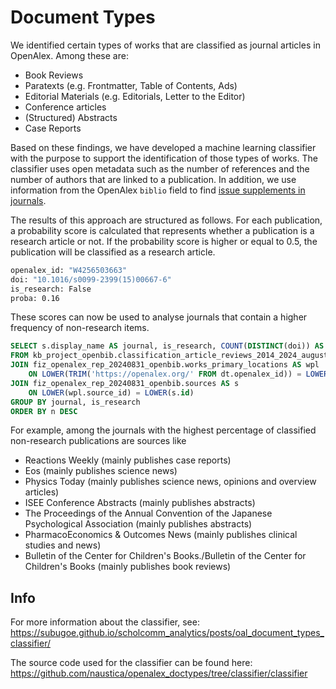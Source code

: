 # Document Types
 
We identified certain types of works that are classified as journal 
articles in OpenAlex.
Among these are:
- Book Reviews
- Paratexts (e.g. Frontmatter, Table of Contents, Ads)
- Editorial Materials (e.g. Editorials, Letter to the Editor)
- Conference articles 
- (Structured) Abstracts
- Case Reports

Based on these findings, we have developed a machine learning classifier with the
purpose to support the identification of those types of works. The classifier uses
open metadata such as the number of references and the number of authors that 
are linked to a publication. In addition, we use information from the OpenAlex `biblio` 
field to find [issue supplements in journals](https://github.com/eschares/compareOpenAlex_and_Dimensions). 

The results of this approach are structured as follows. For each publication, a
probability score is calculated that represents whether a publication is a 
research article or not. If the probability score is higher or equal to 0.5, 
the publication will be classified as a research article. 

```bash
openalex_id: "W4256503663"
doi: "10.1016/s0099-2399(15)00667-6"
is_research: False
proba: 0.16
```

These scores can now be used to analyse journals that contain a higher 
frequency of non-research items. 

```sql
SELECT s.display_name AS journal, is_research, COUNT(DISTINCT(doi)) AS n
FROM kb_project_openbib.classification_article_reviews_2014_2024_august24 AS dt
JOIN fiz_openalex_rep_20240831_openbib.works_primary_locations AS wpl
	ON LOWER(TRIM('https://openalex.org/' FROM dt.openalex_id)) = LOWER(wpl.work_id)
JOIN fiz_openalex_rep_20240831_openbib.sources AS s
	ON LOWER(wpl.source_id) = LOWER(s.id)
GROUP BY journal, is_research
ORDER BY n DESC
```

For example, among the journals with the highest percentage of 
classified non-research publications are sources like 

- Reactions Weekly (mainly publishes case reports)
- Eos (mainly publishes science news)
- Physics Today (mainly publishes science news, opinions and overview articles)
- ISEE Conference Abstracts (mainly publishes abstracts)
- The Proceedings of the Annual Convention of the Japanese Psychological Association (mainly publishes abstracts)
- PharmacoEconomics & Outcomes News (mainly publishes clinical studies and news)
- Bulletin of the Center for Children's Books./Bulletin of the Center for Children's Books (mainly publishes book reviews)

## Info

For more information about the classifier, see: https://subugoe.github.io/scholcomm_analytics/posts/oal_document_types_classifier/

The source code used for the classifier can be found here: https://github.com/naustica/openalex_doctypes/tree/classifier/classifier